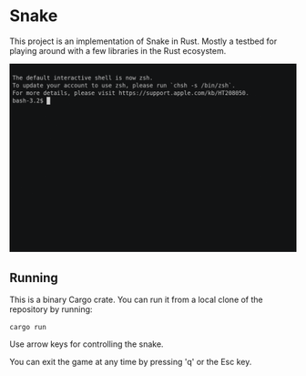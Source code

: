 # Snake

This project is an implementation of Snake in Rust. Mostly a testbed for playing around with a few libraries in the Rust ecosystem.

[![asciicast](./assets/demo.gif)](https://asciinema.org/a/523037)

## Running

This is a binary Cargo crate. You can run it from a local clone of the repository by running:

```
cargo run
```

Use arrow keys for controlling the snake.

You can exit the game at any time by pressing 'q' or the Esc key.